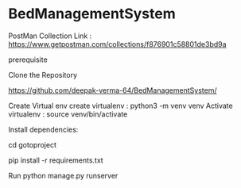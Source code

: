 # BedManagementSystem


PostMan Collection Link :
https://www.getpostman.com/collections/f876901c58801de3bd9a


prerequisite

Clone the Repository

https://github.com/deepak-verma-64/BedManagementSystem/


Create Virtual env 
create virtualenv : python3 -m venv venv
Activate virtualenv : source venv/bin/activate


Install dependencies:

cd gotoproject

pip install -r requirements.txt

Run
python manage.py runserver







